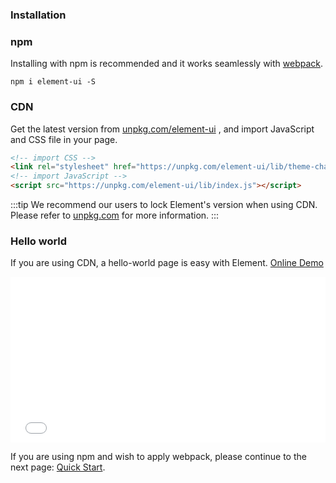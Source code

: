 ### Installation

### npm

Installing with npm is recommended and it works seamlessly with [webpack](https://webpack.js.org/).

```shell
npm i element-ui -S
```

### CDN

Get the latest version from [unpkg.com/element-ui](https://unpkg.com/element-ui/) , and import JavaScript and CSS file in your page.

```html
<!-- import CSS -->
<link rel="stylesheet" href="https://unpkg.com/element-ui/lib/theme-chalk/index.css">
<!-- import JavaScript -->
<script src="https://unpkg.com/element-ui/lib/index.js"></script>
```

:::tip
We recommend our users to lock Element's version when using CDN. Please refer to [unpkg.com](https://unpkg.com) for more information.
:::

### Hello world

If you are using CDN, a hello-world page is easy with Element. [Online Demo](https://codepen.io/bofeng/pen/poaEmJY)

<iframe height="265" style="width: 100%;" scrolling="no" title="Element demo" src="//codepen.io/bofeng/embed/poaEmJY/?height=265&theme-id=light&default-tab=html" frameborder="no" allowtransparency="true" allowfullscreen="true">
  See the Pen <a href='https://codepen.io/bofeng/pen/poaEmJY/'>Element demo</a> by hetech
  (<a href='https://codepen.io/bofeng'>@bofeng</a>) on <a href='https://codepen.io'>CodePen</a>.
</iframe>

If you are using npm and wish to apply webpack, please continue to the next page: [Quick Start](/#/en-US/component/quickstart).
